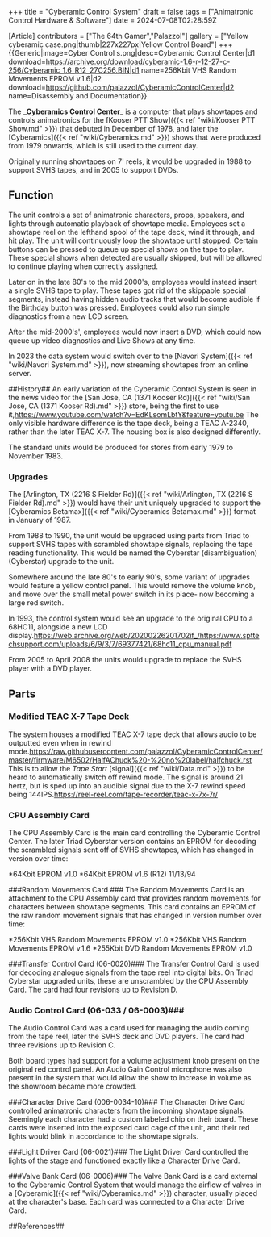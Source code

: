 +++
title = "Cyberamic Control System"
draft = false
tags = ["Animatronic Control Hardware & Software"]
date = 2024-07-08T02:28:59Z

[Article]
contributors = ["The 64th Gamer","Palazzol"]
gallery = ["Yellow cyberamic case.png|thumb|227x227px|Yellow Control Board"]
+++
{{Generic|image=Cyber Control s.png|desc=Cyberamic Control Center|d1 download=https://archive.org/download/cyberamic-1.6-r-12-27-c-256/Cyberamic_1.6_R12_27C256.BIN|d1 name=256Kbit VHS Random Movements EPROM v.1.6|d2 download=https://github.com/palazzol/CyberamicControlCenter|d2 name=Disassembly and Documentation}}

The **_Cyberamics Control Center**_ is a computer that plays showtapes and controls animatronics for the [Kooser PTT Show]({{< ref "wiki/Kooser PTT Show.md" >}}) that debuted in December of 1978, and later the [Cyberamics]({{< ref "wiki/Cyberamics.md" >}}) shows that were produced from 1979 onwards, which is still used to the current day.

Originally running showtapes on 7' reels, it would be upgraded in 1988 to support SVHS tapes, and in 2005 to support DVDs.

## Function ##
The unit controls a set of animatronic characters, props, speakers, and lights through automatic playback of showtape media. Employees set a showtape reel on the lefthand spool of the tape deck, wind it through, and hit play. The unit will continuously loop the showtape until stopped. Certain buttons can be pressed to queue up special shows on the tape to play. These special shows when detected are usually skipped, but will be allowed to continue playing when correctly assigned.

Later on in the late 80's to the mid 2000's, employees would instead insert a single SVHS tape to play. These tapes got rid of the skippable special segments, instead having hidden audio tracks that would become audible if the Birthday button was pressed. Employees could also run simple diagnostics from a new LCD screen.

After the mid-2000's', employees would now insert a DVD, which could now queue up video diagnostics and Live Shows at any time.

In 2023 the data system would switch over to the [Navori System]({{< ref "wiki/Navori System.md" >}}), now streaming showtapes from an online server.

##History##
An early variation of the Cyberamic Control System is seen in the news video for the [San Jose, CA (1371 Kooser Rd)]({{< ref "wiki/San Jose, CA (1371 Kooser Rd).md" >}}) store, being the first to use it,<ref>https://www.youtube.com/watch?v=EdKLsomLbtY&feature=youtu.be</ref> The only visible hardware difference is the tape deck, being a TEAC A-2340, rather than the later TEAC X-7. The housing box is also designed differently.

The standard units would be produced for stores from early 1979 to November 1983.

### Upgrades ###

The [Arlington, TX (2216 S Fielder Rd)]({{< ref "wiki/Arlington, TX (2216 S Fielder Rd).md" >}}) would have their unit uniquely upgraded to support the [Cyberamics Betamax]({{< ref "wiki/Cyberamics Betamax.md" >}}) format in January of 1987.

From 1988 to 1990, the unit would be upgraded using parts from Triad to support SVHS tapes with scrambled showtape signals, replacing the tape reading functionality. This would be named the Cyberstar (disambiguation) (Cyberstar) upgrade to the unit.

Somewhere around the late 80's to early 90's, some variant of upgrades would feature a yellow control panel. This would remove the volume knob, and move over the small metal power switch in its place- now becoming a large red switch.

In 1993, the control system would see an upgrade to the original CPU to a 68HC11, alongside a new LCD display.<ref>https://web.archive.org/web/20200226201702if_/https://www.spttechsupport.com/uploads/6/9/3/7/69377421/68hc11_cpu_manual.pdf</ref>

From 2005 to April 2008 the units would upgrade to replace the SVHS player with a DVD player.

## Parts ##

### Modified TEAC X-7 Tape Deck ###
The system houses a modified TEAC X-7 tape deck that allows audio to be outputted even when in rewind mode.<ref>https://raw.githubusercontent.com/palazzol/CyberamicControlCenter/master/firmware/M6502/HalfAChuck%20-%20no%20label/halfchuck.rst</ref> This is to allow the _Tape Start_ [signal]({{< ref "wiki/Data.md" >}}) to be heard to automatically switch off rewind mode. The signal is around 21 hertz, but is sped up into an audible signal due to the X-7 rewind speed being 144IPS.<ref>https://reel-reel.com/tape-recorder/teac-x-7x-7r/</ref>

### CPU Assembly Card ###
The CPU Assembly Card is the main card controlling the Cyberamic Control Center. The later Triad Cyberstar version contains an EPROM for decoding the scrambled signals sent off of SVHS showtapes, which has changed in version over time:

*64Kbit EPROM v1.0
*64Kbit EPROM v1.6 (R12) 11/13/94

###Random Movements Card ###
The Random Movements Card is an attachment to the CPU Assembly card that provides random movements for characters between showtape segments. This card contains an EPROM of the raw random movement signals that has changed in version number over time:

*256Kbit VHS Random Movements EPROM v1.0
*256Kbit VHS Random Movements EPROM v.1.6
*255Kbit DVD Random Movements EPROM v1.0

###Transfer Control Card (06-0020)###
The Transfer Control Card is used for decoding analogue signals from the tape reel into digital bits. On Triad Cyberstar upgraded units, these are unscrambled by the CPU Assembly Card. The card had four revisions up to Revision D.

### Audio Control Card (06-033 / 06-0003)###
The Audio Control Card was a card used for managing the audio coming from the tape reel, later the SVHS deck and DVD players. The card had three revisions up to Revision C.

Both board types had support for a volume adjustment knob present on the original red control panel. An Audio Gain Control microphone was also present in the system that would allow the show to increase in volume as the showroom became more crowded.

###Character Drive Card (006-0034-10)###
The Character Drive Card controlled animatronic characters from the incoming showtape signals. Seemingly each character had a custom labeled chip on their board. These cards were inserted into the exposed card cage of the unit, and their red lights would blink in accordance to the showtape signals.

###Light Driver Card (06-0021)###
The Light Driver Card controlled the lights of the stage and functioned exactly like a Character Drive Card.

###Valve Bank Card (06-0006)###
The Valve Bank Card is a card external to the Cyberamic Control System that would manage the airflow of valves in a [Cyberamic]({{< ref "wiki/Cyberamics.md" >}}) character, usually placed at the character's base. Each card was connected to a Character Drive Card.




##References##

<references />